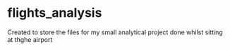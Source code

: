 # flights_analysis
Created to store the files for my small analytical project done whilst sitting at thghe airport
